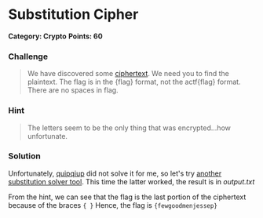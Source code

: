 # Substitution Cipher
**Category: Crypto**
**Points: 60**

### Challenge
> We have discovered some [ciphertext](https://angstromctf.com/static/crypto/substitution_cipher/ciphertext.txt). We need you to find the plaintext. The flag is in the {flag} format, not the actf{flag} format. There are no spaces in flag.

### Hint
> The letters seem to be the only thing that was encrypted...how unfortunate.

### Solution
Unfortunately, [quipqiup](http://quipqiup.com/) did not solve it for me, so let's try [another substitution solver tool](https://www.guballa.de/substitution-solver). This time the latter worked, the result is in *output.txt*


From the hint, we can see that the flag is the last portion of the ciphertext because of the braces `{ }`
Hence, the flag is `{fewgoodmenjessep}`